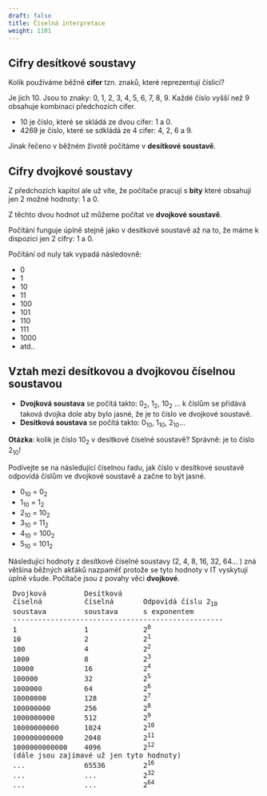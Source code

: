 ```yaml
---
draft: false
title: Číselná interpretace
weight: 1101
---
```


## Cifry desítkové soustavy
Kolik používáme běžně **cifer** tzn. znaků, které reprezentují číslici?

Je jich 10. Jsou to znaky: 0, 1, 2, 3, 4, 5, 6, 7, 8, 9. Každé číslo vyšší než 9 obsahuje kombinaci předchozích cifer.

- 10 je číslo, které se skládá ze dvou cifer: 1 a 0.
- 4269 je číslo, které se sdkládá ze 4 cifer: 4, 2, 6 a 9.

Jinak řečeno v běžném životě počítáme v **desítkové soustavě**.

## Cifry dvojkové soustavy

Z předchozích kapitol ale už víte, že počítače pracují s **bity** které obsahují jen 2 možné hodnoty: 1 a 0.

Z těchto dvou hodnot už můžeme počítat ve **dvojkové soustavě**.

Počítání funguje úplně stejně jako v desítkové soustavě až na to, že máme k dispozici jen 2 cifry: 1 a 0.

Počítání od nuly tak vypadá následovně: 
- 0
- 1
- 10
- 11
- 100
- 101
- 110
- 111
- 1000
- atd..

## Vztah mezi desítkovou a dvojkovou číselnou soustavou

- **Dvojková soustava** se počítá takto: 0<sub>2</sub>, 1<sub>2</sub>, 10<sub>2</sub> … k číslům se přidává taková dvojka dole aby bylo jasné, že je to číslo ve dvojkové soustavě.
- **Desítková soustava** se počítá takto: 0<sub>10</sub>, 1<sub>10</sub>, 2<sub>10</sub>…

**Otázka**: kolik je číslo 10<sub>2</sub> v desítkové číselné soustavě?
Správně: je to číslo 2<sub>10</sub>!

Podívejte se na následující číselnou řadu, jak číslo v desítkové soustavě odpovídá číslům ve dvojkové soustavě a začne to být jasné.

- 0<sub>10</sub> = 0<sub>2</sub>
- 1<sub>10</sub> = 1<sub>2</sub>
- 2<sub>10</sub> = 10<sub>2</sub>
- 3<sub>10</sub> = 11<sub>2</sub>
- 4<sub>10</sub> = 100<sub>2</sub>
- 5<sub>10</sub> = 101<sub>2</sub>

Následující hodnoty z desítkové číselné soustavy (2, 4, 8, 16, 32, 64… ) zná většina běžných akťáků nazpaměť protože se tyto hodnoty v IT vyskytují úplně všude. Počítače jsou z povahy věci **dvojkové**.

<pre>
 Dvojková         Desítková  
 číselná          číselná       Odpovídá číslu 2<sub>10</sub>
 soustava         soustava      s exponentem
 --------------------------------------------------
 1                1             2<sup>0</sup>
 10               2             2<sup>1</sup>
 100              4             2<sup>2</sup>
 1000             8             2<sup>3</sup>
 10000            16            2<sup>4</sup>
 100000           32            2<sup>5</sup>
 1000000          64            2<sup>6</sup>
 10000000         128           2<sup>7</sup>
 100000000        256           2<sup>8</sup>
 1000000000       512           2<sup>9</sup>
 10000000000      1024          2<sup>10</sup>
 100000000000     2048          2<sup>11</sup>
 1000000000000    4096          2<sup>12</sup>
 (dále jsou zajímavé už jen tyto hodnoty)
 ...              65536         2<sup>16</sup>
 ...              ...           2<sup>32</sup>
 ...              ...           2<sup>64</sup>
 
</pre>